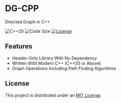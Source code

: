 # DG-CPP
Directed Graph in C++

![C++20](https://img.shields.io/badge/standard-C%2B%2B20-blue)
![Code Size](https://img.shields.io/github/languages/code-size/Teddy-van-Jerry/dg-cpp)
[![License](https://img.shields.io/github/license/Teddy-van-Jerry/dg-cpp)](LICENSE)

## Features
- Header-Only Library With No Dependency
- Written With Modern C++ (C++20 or Above)
- Graph Operations Including Path Finding Algorithms

## License
This project is distributed under an [MIT License](LICENSE).
